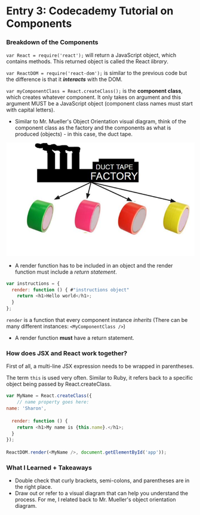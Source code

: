 # Entry 3: Codecademy Tutorial on Components
### Breakdown of the Components
`var React = require('react');` will return a JavaScript object, which contains methods. This returned object is called the React *library*.

`var ReactDOM = require('react-dom');` is similar to the previous code but the difference is that it ***interacts*** with the DOM.

`var myComponentClass = React.createClass();` is the **component class**, which creates whatever component. It only takes on argument and this argument MUST be a JavaScript object (component class names must start with capital letters).
* Similar to Mr. Mueller's Object Orientation visual diagram, think of the component class as the factory and the components as what is produced (objects) - in this case, the duct tape.

![analogy](/pictures/analogy.JPG)
* A render function has to be included in an object and the render function must include a *return statement*. 
```javascript
var instructions = {
  render: function () { #"instructions object" 
    return <h1>Hello world</h1>;
  }
};
```
`render` is a function that every component instance *inherits* (There can be many different instances: `<MyComponentClass />`)
* A render function **must** have a return statement.

### How does JSX and React work together?
First of all, a multi-line JSX expression needs to be wrapped in parentheses. 

The term `this` is used very often. Similar to Ruby, it refers back to a specific object being passed by React.createClass. 

```javascript
var MyName = React.createClass({
	// name property goes here:
name: 'Sharon',

  render: function () {
    return <h1>My name is {this.name}.</h1>;
  }
});

ReactDOM.render(<MyName />, document.getElementById('app'));
```

### What I Learned + Takeaways
* Double check that curly brackets, semi-colons, and parentheses are in the right place.
* Draw out or refer to a visual diagram that can help you understand the process. For me, I related back to Mr. Mueller's object orientation diagram.



